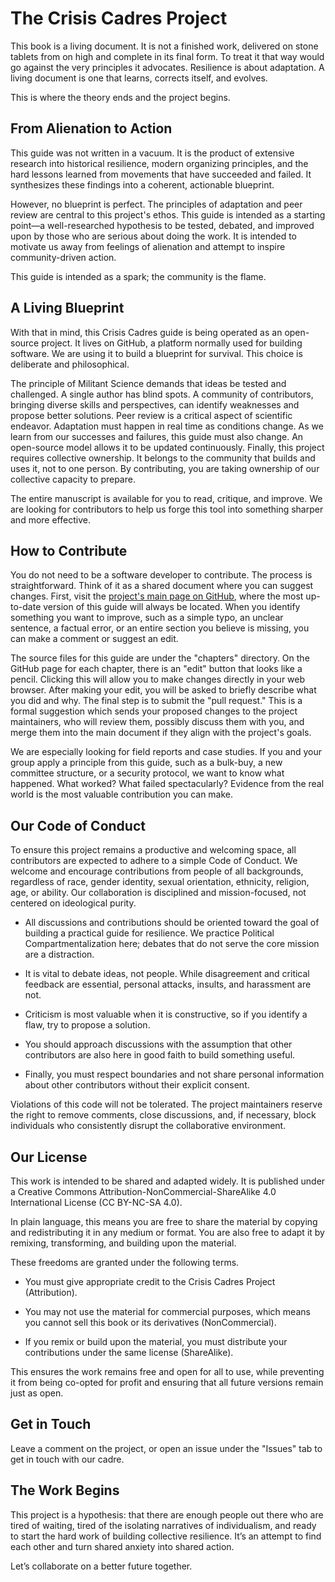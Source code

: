 # The Crisis Cadres Project

This book is a living document. It is not a finished work, delivered on stone tablets from on high and complete in its final form. To treat it that way would go against the very principles it advocates. Resilience is about adaptation. A living document is one that learns, corrects itself, and evolves.

This is where the theory ends and the project begins.

## From Alienation to Action

This guide was not written in a vacuum. It is the product of extensive research into historical resilience, modern organizing principles, and the hard lessons learned from movements that have succeeded and failed. It synthesizes these findings into a coherent, actionable blueprint.

However, no blueprint is perfect. The principles of adaptation and peer review are central to this project's ethos. This guide is intended as a starting point—a well-researched hypothesis to be tested, debated, and improved upon by those who are serious about doing the work. It is intended to motivate us away from feelings of alienation and attempt to inspire community-driven action.

This guide is intended as a spark; the community is the flame.

## A Living Blueprint

With that in mind, this Crisis Cadres guide is being operated as an open-source project. It lives on GitHub, a platform normally used for building software. We are using it to build a blueprint for survival. This choice is deliberate and philosophical.

The principle of Militant Science demands that ideas be tested and challenged. A single author has blind spots. A community of contributors, bringing diverse skills and perspectives, can identify weaknesses and propose better solutions. Peer review is a critical aspect of scientific endeavor. Adaptation must happen in real time as conditions change. As we learn from our successes and failures, this guide must also change. An open-source model allows it to be updated continuously. Finally, this project requires collective ownership. It belongs to the community that builds and uses it, not to one person. By contributing, you are taking ownership of our collective capacity to prepare.

The entire manuscript is available for you to read, critique, and improve. We are looking for contributors to help us forge this tool into something sharper and more effective.

## How to Contribute

You do not need to be a software developer to contribute. The process is straightforward. Think of it as a shared document where you can suggest changes. First, visit the [project's main page on GitHub](https://github.com/crisis-cadres/book), where the most up-to-date version of this guide will always be located. When you identify something you want to improve, such as a simple typo, an unclear sentence, a factual error, or an entire section you believe is missing, you can make a comment or suggest an edit.

The source files for this guide are under the "chapters" directory. On the GitHub page for each chapter, there is an "edit" button that looks like a pencil. Clicking this will allow you to make changes directly in your web browser. After making your edit, you will be asked to briefly describe what you did and why. The final step is to submit the "pull request." This is a formal suggestion which sends your proposed changes to the project maintainers, who will review them, possibly discuss them with you, and merge them into the main document if they align with the project's goals.

We are especially looking for field reports and case studies. If you and your group apply a principle from this guide, such as a bulk-buy, a new committee structure, or a security protocol, we want to know what happened. What worked? What failed spectacularly? Evidence from the real world is the most valuable contribution you can make.

## Our Code of Conduct

To ensure this project remains a productive and welcoming space, all contributors are expected to adhere to a simple Code of Conduct. We welcome and encourage contributions from people of all backgrounds, regardless of race, gender identity, sexual orientation, ethnicity, religion, age, or ability. Our collaboration is disciplined and mission-focused, not centered on ideological purity.

- All discussions and contributions should be oriented toward the goal of building a practical guide for resilience. We practice Political Compartmentalization here; debates that do not serve the core mission are a distraction.

- It is vital to debate ideas, not people. While disagreement and critical feedback are essential, personal attacks, insults, and harassment are not.

- Criticism is most valuable when it is constructive, so if you identify a flaw, try to propose a solution.

- You should approach discussions with the assumption that other contributors are also here in good faith to build something useful.

- Finally, you must respect boundaries and not share personal information about other contributors without their explicit consent.

Violations of this code will not be tolerated. The project maintainers reserve the right to remove comments, close discussions, and, if necessary, block individuals who consistently disrupt the collaborative environment.

## Our License

This work is intended to be shared and adapted widely. It is published under a Creative Commons Attribution-NonCommercial-ShareAlike 4.0 International License (CC BY-NC-SA 4.0).

In plain language, this means you are free to share the material by copying and redistributing it in any medium or format. You are also free to adapt it by remixing, transforming, and building upon the material.

These freedoms are granted under the following terms.

- You must give appropriate credit to the Crisis Cadres Project (Attribution).

- You may not use the material for commercial purposes, which means you cannot sell this book or its derivatives (NonCommercial).

- If you remix or build upon the material, you must distribute your contributions under the same license (ShareAlike).

This ensures the work remains free and open for all to use, while preventing it from being co-opted for profit and ensuring that all future versions remain just as open.

## Get in Touch

Leave a comment on the project, or open an issue under the "Issues" tab to get in touch with our cadre.

## The Work Begins

This project is a hypothesis: that there are enough people out there who are tired of waiting, tired of the isolating narratives of individualism, and ready to start the hard work of building collective resilience. It’s an attempt to find each other and turn shared anxiety into shared action.

Let’s collaborate on a better future together.
